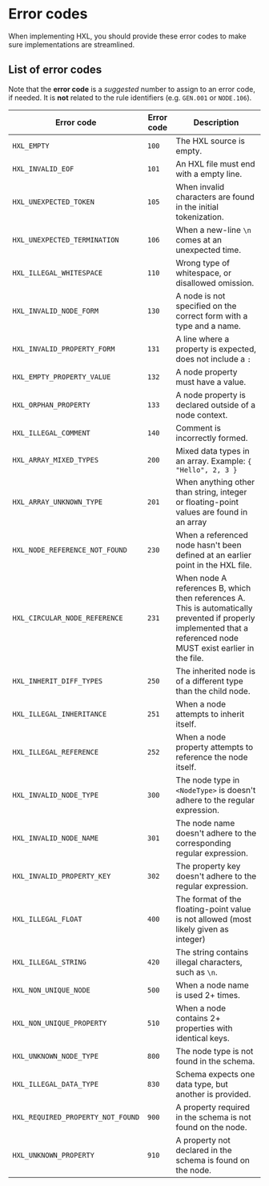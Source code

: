 # Error codes

When implementing HXL, you should provide these error codes to make sure
implementations are streamlined.

## List of error codes

Note that the **error code** is a _suggested_ number to assign to an error code, if needed.
It is **not** related to the rule identifiers (e.g. ``GEN.001`` or ``NODE.106``).

| Error code                          | Error code | Description                                                                                                                                                       |
|-------------------------------------|------------|-------------------------------------------------------------------------------------------------------------------------------------------------------------------|
| ``HXL_EMPTY``                       | ``100``    | The HXL source is empty.                                                                                                                                          |
| ``HXL_INVALID_EOF``                 | ``101``    | An HXL file must end with a empty line.                                                                                                                           |
| ``HXL_UNEXPECTED_TOKEN``            | ``105``    | When invalid characters are found in the initial tokenization.                                                                                                    |
| ``HXL_UNEXPECTED_TERMINATION``      | ``106``    | When a new-line ``\n`` comes at an unexpected time.                                                                                                               |
| ``HXL_ILLEGAL_WHITESPACE``          | ``110``    | Wrong type of whitespace, or disallowed omission.                                                                                                                 |
| ``HXL_INVALID_NODE_FORM``           | ``130``    | A node is not specified on the correct form with a type and a name.                                                                                               |
| ``HXL_INVALID_PROPERTY_FORM``       | ``131``    | A line where a property is expected, does not include a ``:``                                                                                                     |
| ``HXL_EMPTY_PROPERTY_VALUE``        | ``132``    | A node property must have a value.                                                                                                                                |
| ``HXL_ORPHAN_PROPERTY``             | ``133``    | A node property is declared outside of a node context.                                                                                                            |
| ``HXL_ILLEGAL_COMMENT``             | ``140``    | Comment is incorrectly formed.                                                                                                                                    |
| ``HXL_ARRAY_MIXED_TYPES``           | ``200``    | Mixed data types in an array. Example: ``{ "Hello", 2, 3 }``                                                                                                      |
| ``HXL_ARRAY_UNKNOWN_TYPE``          | ``201``    | When anything other than string, integer or floating-point values are found in an array                                                                           |
| ``HXL_NODE_REFERENCE_NOT_FOUND``    | ``230``    | When a referenced node hasn't been defined at an earlier point in the HXL file.                                                                                   |
| ``HXL_CIRCULAR_NODE_REFERENCE``     | ``231``    | When node A references B, which then references A. This is automatically prevented if properly implemented that a referenced node MUST exist earlier in the file. |
| ``HXL_INHERIT_DIFF_TYPES``          | ``250``    | The inherited node is of a different type than the child node.                                                                                                    |
| ``HXL_ILLEGAL_INHERITANCE``         | ``251``    | When a node attempts to inherit itself.                                                                                                                           |
| ``HXL_ILLEGAL_REFERENCE``           | ``252``    | When a node property attempts to reference the node itself.                                                                                                       |
| ``HXL_INVALID_NODE_TYPE``           | ``300``    | The node type in ``<NodeType>`` is doesn't adhere to the regular expression.                                                                                      |
| ``HXL_INVALID_NODE_NAME``           | ``301``    | The node name doesn't adhere to the corresponding regular expression.                                                                                             |
| ``HXL_INVALID_PROPERTY_KEY``        | ``302``    | The property key doesn't adhere to the regular expression.                                                                                                        |
| ``HXL_ILLEGAL_FLOAT``               | ``400``    | The format of the floating-point value is not allowed (most likely given as integer)                                                                              |
| ``HXL_ILLEGAL_STRING``              | ``420``    | The string contains illegal characters, such as ``\n``.                                                                                                           |
| ``HXL_NON_UNIQUE_NODE``             | ``500``    | When a node name is used 2+ times.                                                                                                                                |
| ``HXL_NON_UNIQUE_PROPERTY``         | ``510``    | When a node contains 2+ properties with identical keys.                                                                                                           |
| ``HXL_UNKNOWN_NODE_TYPE``           | ``800``    | The node type is not found in the schema.                                                                                                                         |
| ``HXL_ILLEGAL_DATA_TYPE``           | ``830``    | Schema expects one data type, but another is provided.                                                                                                            |
| ``HXL_REQUIRED_PROPERTY_NOT_FOUND`` | ``900``    | A property required in the schema is not found on the node.                                                                                                       |
| ``HXL_UNKNOWN_PROPERTY``            | ``910``    | A property not declared in the schema is found on the node.                                                                                                       |

